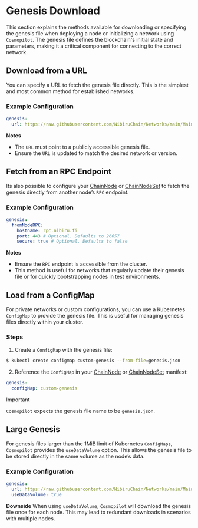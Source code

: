 # Genesis Download

This section explains the methods available for downloading or specifying the genesis file when deploying a node or initializing a network using `Cosmopilot`. The genesis file defines the blockchain's initial state and parameters, making it a critical component for connecting to the correct network.

## Download from a URL

You can specify a URL to fetch the genesis file directly. This is the simplest and most common method for established networks.

### Example Configuration

```yaml
genesis:
  url: https://raw.githubusercontent.com/NibiruChain/Networks/main/Mainnet/cataclysm-1/genesis.json
```

**Notes**
- The `URL` must point to a publicly accessible genesis file.
- Ensure the `URL` is updated to match the desired network or version.

## Fetch from an RPC Endpoint

Its also possible to configure your [ChainNode](/03-reference/crds/crds#chainnode) or [ChainNodeSet](/03-reference/crds/crds#chainnodeset) to fetch the genesis directly from another node’s `RPC` endpoint.

### Example Configuration

```yaml
genesis:
  fromNodeRPC:
    hostname: rpc.nibiru.fi
    port: 443 # Optional. Defaults to 26657
    secure: true # Optional. Defaults to false
```

**Notes**
- Ensure the `RPC` endpoint is accessible from the cluster.
- This method is useful for networks that regularly update their genesis file or for quickly bootstrapping nodes in test environments.

## Load from a ConfigMap

For private networks or custom configurations, you can use a Kubernetes `ConfigMap` to provide the genesis file. This is useful for managing genesis files directly within your cluster.

### Steps

1. Create a `ConfigMap` with the genesis file:

```bash
$ kubectl create configmap custom-genesis --from-file=genesis.json
```

2. Reference the `ConfigMap` in your [ChainNode](/03-reference/crds/crds#chainnode) or [ChainNodeSet](/03-reference/crds/crds#chainnodeset) manifest:

```yaml
genesis:
  configMap: custom-genesis
```

> [!IMPORTANT]
> `Cosmopilot` expects the genesis file name to be `genesis.json`.

## Large Genesis

For genesis files larger than the 1MiB limit of Kubernetes `ConfigMaps`, `Cosmopilot` provides the `useDataVolume` option. This allows the genesis file to be stored directly in the same volume as the node’s data.

### Example Configuration

```yaml
genesis:
  url: https://raw.githubusercontent.com/NibiruChain/Networks/main/Mainnet/cataclysm-1/genesis.json
  useDataVolume: true
```

**Downside**
When using `useDataVolume`, `Cosmopilot` will download the genesis file once for each node. This may lead to redundant downloads in scenarios with multiple nodes.